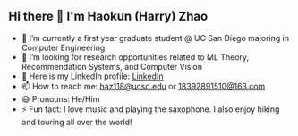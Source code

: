 ## Hi there 👋 I'm Haokun (Harry) Zhao

<!--
**colzela/colzela** is a ✨ _special_ ✨ repository because its `README.md` (this file) appears on your GitHub profile.
-->

- 🔭 I’m currently a first year graduate student @ UC San Diego majoring in Computer Engineering.
- 🌱 I’m looking for research opportunities related to ML Theory, Recommendation Systems, and Computer Vision
- 👯 Here is my LinkedIn profile: [LinkedIn](https://www.linkedin.com/in/haokun-zhao)
- 📫 How to reach me: haz118@ucsd.edu or 18392891510@163.com
- 😄 Pronouns: He/Him
- ⚡ Fun fact: I love music and playing the saxophone. I also enjoy hiking and touring all over the world!
<!--
- 🤔 I’m looking for help with ...
- 💬 Ask me about ...-->
<!--
![Visitor Count](https://profile-counter.glitch.me/colzela/count.svg)
[![Top Langs](https://github-readme-stats.vercel.app/api/top-langs/?username=colzela&layout=compact)](https://github.com/colzela/github-readme-stats)
-->
